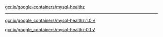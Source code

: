[gcr.io/google-containers/mysql-healthz](https://hub.docker.com/r/abcz/mysql-healthz/tags/) 

----
[gcr.io/google_containers/mysql-healthz:1.0 √](https://hub.docker.com/r/abcz/mysql-healthz/tags/)

[gcr.io/google_containers/mysql-healthz:0.1 √](https://hub.docker.com/r/abcz/mysql-healthz/tags/)

